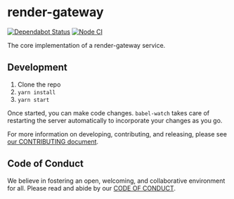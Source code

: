 # render-gateway

[![Dependabot Status](https://api.dependabot.com/badges/status?host=github&repo=Khan/render-gateway&identifier=240386730)](https://dependabot.com) [![Node CI](https://github.com/Khan/render-gateway/workflows/Node%20CI/badge.svg)](https://github.com/Khan/render-gateway/actions)

The core implementation of a render-gateway service.

## Development

1. Clone the repo
1. `yarn install`
1. `yarn start`

Once started, you can make code changes. `babel-watch` takes care of restarting
the server automatically to incorporate your changes as you go.

For more information on developing, contributing, and releasing, please see [our
CONTRIBUTING document](./CONTRIBUTING.md).

## Code of Conduct

We believe in fostering an open, welcoming, and collaborative environment for
all. Please read and abide by our [CODE OF CONDUCT](./CODE_OF_CONDUCT.md).
